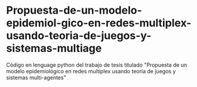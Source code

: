 # Propuesta-de-un-modelo-epidemiol-gico-en-redes-multiplex-usando-teoria-de-juegos-y-sistemas-multiage
Código en lenguage python del trabajo de tesis titulado "Propuesta de un modelo epidemiológico en redes multiplex usando teoría de juegos y sistemas multi-agentes"
